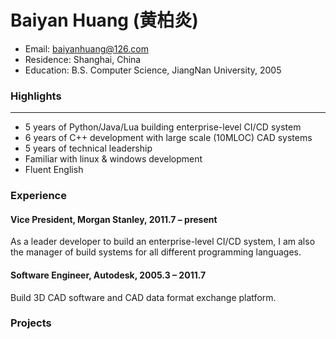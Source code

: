# Baiyan Huang (黄柏炎)
* Email:		baiyanhuang@126.com
* Residence:	Shanghai, China
* Education: 	B.S. Computer Science, JiangNan University, 2005

### Highlights
---
* 5 years of Python/Java/Lua building enterprise-level CI/CD system
* 6 years of C++ development with large scale (10MLOC) CAD systems
* 5 years of technical leadership
* Familiar with linux & windows development
* Fluent English

### Experience
#### Vice President, Morgan Stanley, 2011.7 – present
As a leader developer to build an enterprise-level CI/CD system, I am also the manager of build systems for all different programming languages.

#### Software Engineer, Autodesk, 2005.3 – 2011.7
Build 3D CAD software and CAD data format exchange platform.

### Projects

